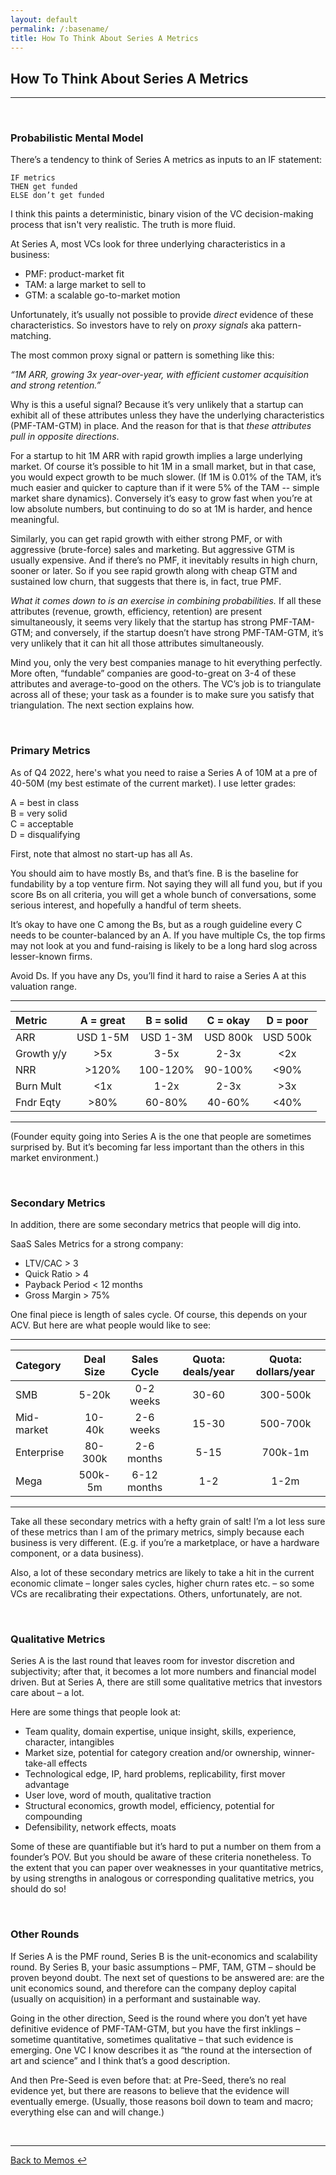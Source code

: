 ```yaml
---
layout: default
permalink: /:basename/
title: How To Think About Series A Metrics
---
```


## How To Think About Series A Metrics

----

<br/>

### Probabilistic Mental Model

There’s a tendency to think of Series A metrics as inputs to an IF statement:

	IF metrics  
	THEN get funded  
	ELSE don’t get funded  

I think this paints a deterministic, binary vision of the VC decision-making process that isn't very realistic.  The truth is more fluid.

At Series A, most VCs look for three underlying characteristics in a business:

* PMF: product-market fit  
* TAM: a large market to sell to  
* GTM: a scalable go-to-market motion  


Unfortunately, it’s usually not possible to provide *direct* evidence of these characteristics.  So investors have to rely on *proxy signals* aka pattern-matching.

The most common proxy signal or pattern is something like this: 

*“1M ARR, growing 3x year-over-year, with efficient customer acquisition and strong retention.”*

Why is this a useful signal?  Because it’s very unlikely that a startup can exhibit all of these attributes unless they have the underlying characteristics (PMF-TAM-GTM) in place.  And the reason for that is that *these attributes pull in opposite directions*.  

For a startup to hit 1M ARR with rapid growth implies a large underlying market.  Of course it’s possible to hit 1M in a small market, but in that case, you would expect growth to be much slower.  (If 1M is 0.01% of the TAM, it’s much easier and quicker to capture than if it were 5% of the TAM -- simple market share dynamics).  Conversely it’s easy to grow fast when you’re at low absolute numbers, but continuing to do so at 1M is harder, and hence meaningful.

Similarly, you can get rapid growth with either strong PMF, or with aggressive (brute-force) sales and marketing.  But aggressive GTM is usually expensive.  And if there’s no PMF, it inevitably results in high churn, sooner or later.  So if you see rapid growth along with cheap GTM and sustained low churn, that suggests that there is, in fact, true PMF.

*What it comes down to is an exercise in combining probabilities.*  If all these attributes (revenue, growth, efficiency, retention) are present simultaneously, it seems very likely that the startup has strong PMF-TAM-GTM; and conversely, if the startup doesn’t have strong PMF-TAM-GTM, it’s very unlikely that it can hit all those attributes simultaneously.

Mind you, only the very best companies manage to hit everything perfectly.  More often, “fundable” companies are good-to-great on 3-4 of these attributes and average-to-good on the others.  The VC’s job is to triangulate across all of these; your task as a founder is to make sure you satisfy that triangulation.  The next section explains how.

<br/>

### Primary Metrics

As of Q4 2022, here's what you need to raise a Series A of 10M at a pre of 40-50M (my best estimate of the current market).  I use letter grades:

A = best in class  
B = very solid  
C = acceptable  
D = disqualifying  

First, note that almost no start-up has all As. 

You should aim to have mostly Bs, and that’s fine.  B is the baseline for fundability by a top venture firm.  Not saying they will all fund you, but if you score Bs on all criteria, you will get a whole bunch of conversations, some serious interest, and hopefully a handful of term sheets.

It’s okay to have one C among the Bs, but as a rough guideline every C needs to be counter-balanced by an A.  If you have multiple Cs, the top firms may not look at you and fund-raising is likely to be a long hard slog across lesser-known firms. 

Avoid Ds. If you have any Ds, you’ll find it hard to raise a Series A at this valuation range.

----

|Metric    |A = great|B = solid|C = okay|D = poor|
|:---------|:-------:|:-------:|:------:|:------:|
|ARR       |USD 1-5M |USD 1-3M |USD 800k|USD 500k|
|Growth y/y|>5x      |3-5x     |2-3x    |<2x     |
|NRR       |>120%    |100-120% |90-100% |<90%    |
|Burn Mult |<1x      |1-2x     |2-3x    |>3x     |
|Fndr Eqty |>80%     |60-80%   |40-60%  |<40%    |

----


(Founder equity going into Series A is the one that people are sometimes surprised by.  But it’s becoming far less important than the others in this market environment.)

<br/>

### Secondary Metrics

In addition, there are some secondary metrics that people will dig into.  

SaaS Sales Metrics for a strong company:

* LTV/CAC > 3  
* Quick Ratio > 4  
* Payback Period < 12 months  
* Gross Margin > 75%  

One final piece is length of sales cycle.  Of course, this depends on your ACV.  But here are what people would like to see:

----

|Category  |Deal Size|Sales Cycle|Quota: deals/year|Quota: dollars/year|
|:---------|:-------:|:---------:|:---------------:|:-----------------:|
|SMB       |5-20k    |0-2 weeks  |30-60            |300-500k           |
|Mid-market|10-40k   |2-6 weeks  |15-30            |500-700k           |
|Enterprise|80-300k  |2-6 months |5-15             |700k-1m            |
|Mega      |500k-5m  |6-12 months|1-2	           |1-2m               |

----

Take all these secondary metrics with a hefty grain of salt!  I’m a lot less sure of these metrics than I am of the primary metrics, simply because each business is very different.  (E.g. if you’re a marketplace, or have a hardware component, or a data business).  

Also, a lot of these secondary metrics are likely to take a hit in the current economic climate – longer sales cycles, higher churn rates etc. – so some VCs are recalibrating their expectations.  Others, unfortunately, are not.  


<br/>

### Qualitative Metrics

Series A is the last round that leaves room for investor discretion and subjectivity; after that, it becomes a lot more numbers and financial model driven.  But at Series A, there are still some qualitative metrics that investors care about – a lot.   

Here are some things that people look at:

* Team quality, domain expertise, unique insight, skills, experience, character, intangibles  
* Market size, potential for category creation and/or ownership, winner-take-all effects  
* Technological edge, IP, hard problems, replicability, first mover advantage  
* User love, word of mouth, qualitative traction  
* Structural economics, growth model, efficiency, potential for compounding  
* Defensibility, network effects, moats  

Some of these are quantifiable but it’s hard to put a number on them from a founder’s POV.  But you should be aware of these criteria nonetheless.  To the extent that you can paper over weaknesses in your quantitative metrics, by using strengths in analogous or corresponding qualitative metrics, you should do so!


<br/>

### Other Rounds

If Series A is the PMF round, Series B is the unit-economics and scalability round.  By Series B, your basic assumptions – PMF, TAM, GTM – should be proven beyond doubt.  The next set of questions to be answered are: are the unit economics sound, and therefore can the company deploy capital (usually on acquisition) in a performant and sustainable way.

Going in the other direction, Seed is the round where you don’t yet have definitive evidence of PMF-TAM-GTM, but you have the first inklings – sometime quantitative, sometimes qualitative – that such evidence is emerging.  One VC I know describes it as “the round at the intersection of art and science” and I think that’s a good description.

And then Pre-Seed is even before that: at Pre-Seed, there’s no real evidence yet, but there are reasons to believe that the evidence will eventually emerge.  (Usually, those reasons boil down to team and macro; everything else can and will change.)


<br/>

----

[Back to Memos ↩](/memos)

<br/>
<br/>
<br/>



